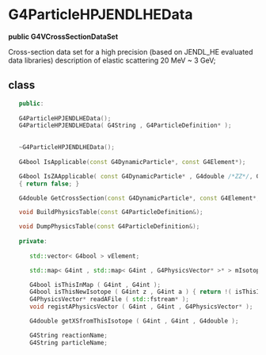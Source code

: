 <!-- G4ParticleHPJENDLHEData.md --- 
;; 
;; Description: 
;; Author: Hongyi Wu(吴鸿毅)
;; Email: wuhongyi@qq.com 
;; Created: 五 8月 10 07:01:03 2018 (+0800)
;; Last-Updated: 五 8月 10 07:01:43 2018 (+0800)
;;           By: Hongyi Wu(吴鸿毅)
;;     Update #: 1
;; URL: http://wuhongyi.cn -->

# G4ParticleHPJENDLHEData

**public G4VCrossSectionDataSet**

Cross-section data set for a high precision (based on JENDL_HE evaluated data libraries) description of elastic scattering 20 MeV ~ 3 GeV; 

## class

```cpp
   public:
   
   G4ParticleHPJENDLHEData();
   G4ParticleHPJENDLHEData( G4String , G4ParticleDefinition* );

   
   ~G4ParticleHPJENDLHEData();
   
   G4bool IsApplicable(const G4DynamicParticle*, const G4Element*);

   G4bool IsZAApplicable( const G4DynamicParticle* , G4double /*ZZ*/, G4double /*AA*/)
   { return false; }

   G4double GetCrossSection(const G4DynamicParticle*, const G4Element*, G4double aT);

   void BuildPhysicsTable(const G4ParticleDefinition&);

   void DumpPhysicsTable(const G4ParticleDefinition&);
   
   private:
   
      std::vector< G4bool > vElement;

      std::map< G4int , std::map< G4int , G4PhysicsVector* >* > mIsotope; 

      G4bool isThisInMap ( G4int , G4int );
      G4bool isThisNewIsotope ( G4int z , G4int a ) { return !( isThisInMap( z , a ) ); };
      G4PhysicsVector* readAFile ( std::fstream* );
      void registAPhysicsVector ( G4int , G4int , G4PhysicsVector* );

      G4double getXSfromThisIsotope ( G4int , G4int , G4double );

      G4String reactionName;
      G4String particleName;
```

<!-- G4ParticleHPJENDLHEData.md ends here -->
